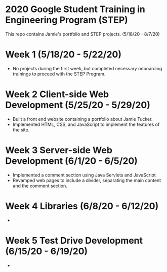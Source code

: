 # 2020 Google Student Training in Engineering Program (STEP)

This repo contains Jamie's portfolio and STEP projects. (5/18/20 - 8/7/20)

# Week 1 (5/18/20 - 5/22/20)

- No projects during the first week, but completed necessary onboarding trainings to proceed with the STEP Program.

# Week 2 Client-side Web Development (5/25/20 - 5/29/20)

- Built a front end website containing a portfolio about Jamie Tucker.
- Implemented HTML, CSS, and JavaScript to implement the features of the site.

# Week 3 Server-side Web Development (6/1/20 - 6/5/20)

- Implemented a comment section using Java Servlets and JavaScript
- Revamped web pages to include a divider, separating the main content and the comment section.

# Week 4 Libraries (6/8/20 - 6/12/20)

-

# Week 5 Test Drive Development (6/15/20 - 6/19/20)

-
